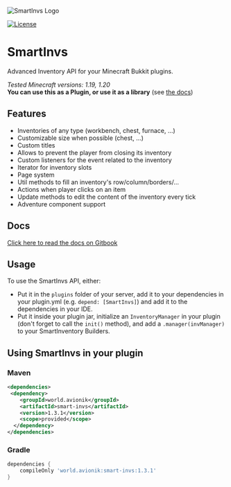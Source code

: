 ![SmartInvs Logo](http://minuskube.fr/img/smart-invs/smart_invs.png)

[![License](https://img.shields.io/github/license/minuskube/smartinvs.svg?style=flat-square)](https://github.com/MinusKube/SmartInvs/blob/master/LICENSE.md)

# SmartInvs
Advanced Inventory API for your Minecraft Bukkit plugins.

*Tested Minecraft versions: 1.19, 1.20*  
**You can use this as a Plugin, or use it as a library** (see [the docs](https://minuskube.gitbook.io/smartinvs/))

## Features
* Inventories of any type (workbench, chest, furnace, ...)
* Customizable size when possible (chest, ...)
* Custom titles
* Allows to prevent the player from closing its inventory
* Custom listeners for the event related to the inventory
* Iterator for inventory slots
* Page system
* Util methods to fill an inventory's row/column/borders/...
* Actions when player clicks on an item
* Update methods to edit the content of the inventory every tick
* Adventure component support

## Docs
[Click here to read the docs on Gitbook](https://minuskube.gitbook.io/smartinvs/)

## Usage
To use the SmartInvs API, either:
- Put it in the `plugins` folder of your server, add it to your dependencies in your plugin.yml (e.g. `depend: [SmartInvs]`) and add it to the dependencies in your IDE.
- Put it inside your plugin jar, initialize an `InventoryManager` in your plugin (don't forget to call the `init()` method), and add a `.manager(invManager)` to your SmartInventory Builders.

## Using SmartInvs in your plugin

### Maven
```xml
<dependencies>
 <dependency>
    <groupId>world.avionik</groupId>
    <artifactId>smart-invs</artifactId>
    <version>1.3.1</version>
    <scope>provided</scope>
  </dependency>
</dependencies>
```

### Gradle
```groovy
dependencies {
    compileOnly 'world.avionik:smart-invs:1.3.1'
}